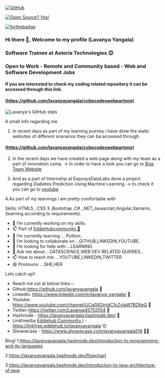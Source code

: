 <!-- **lavanyayangala/lavanyayangala** is a ✨ _special_ ✨ repository because its `README.md` (this file) appears on your GitHub profile. -->

<!-- Here are some ideas to get you started: -->

[![GitHub](https://badgen.net/badge/icon/github?icon=github&label)](https://github.com)

[![Open Source? Yes!](https://badgen.net/badge/Open%20Source%20%3F/Yes%21/blue?icon=github)](https://github.com/Naereen/badges/)

[![forthebadge](https://forthebadge.com/images/badges/built-with-love.svg)](https://forthebadge.com)

### Hi there 👋, Welcome to my profile (Lavanya Yangala)
### Software Trainee at Astoria Technologies 😊
### Open to Work - Remote and Community based - Web and Software Development Jobs
#### If you are interested to check my coding related repository it can be accessed through this link.

#### (https://github.com/lavanyayangala/ccbpcodeswebpartone)


<!-- [![Lavanya's GitHub stats](https://github-readme-stats.vercel.app/api?username=lavanyayangala)](https://github.com/anuraghazra/github-readme-stats) -->

![Lavanya's GitHub stats](https://github-readme-stats.vercel.app/api?username=lavanyayangala&theme=radical&show_icons=true)
<!-- 
<a href="https://github.com/anuraghazra/github-readme-stats">
  <img align="center" src="https://github-readme-stats.vercel.app/api/pin/?username=anuraghazra&repo=github-readme-stats" />
</a>
<a href="https://github.com/anuraghazra/convoychat">
  <img align="center" src="https://github-readme-stats.vercel.app/api/pin/?username=anuraghazra&repo=convoychat" />
</a> -->

A small info regarding me 

1. In recent days as part of my learning journey i have done the static websites of different scenarios they can ba accessed through.
  
  #### (https://github.com/lavanyayangala/ccbpcodeswebpartone)
  
2. In the recent days we have created a web page along with my team as a part of innovation camp.
 ->  In order to have a look you can go to <a href="https://sriram5-coder.github.io/RISE_/index.html">Rise Team Website</a>

3. And as a part of Internship at ExposysDataLabs done a project regarding Diabetes Prediction Using Machine Learning.
-> to check it you can go to <a href="https://www.youtube.com/watch?v=9FZV0JCA0MA&ab_channel=lavanyayangala">youtube</a> 

4.As part of my learnings i am pretty comfortable with  

Skills: HTML5 , CSS 3 ,Bootstrap ,C# ,.NET,Javascript,Angular,Xamarin,(learning according to requirements).

- 🔭 I’m currently working on my skills. 
- 📫 Part of <a href="https://github.com/EddieHubCommunity">EddieHubcommunity 🙋</a>
- 🌱 I’m currently learning ... Python.
- 👯 I’m looking to collaborate on ...GITHUB,LINKEDIN,YOUTUBE.
- 🤔 I’m looking for help with ...LEARNING
- 💬 Ask me about ...DATASCIENCE,WEB DEV RELATED QUERIES..
- 📫 How to reach me: ...YOUTUBE,LINKEDIN,TWITTER
- 😄 Pronouns: ...SHE,HER


Lets catch up!!
- Reach me out at below links:💥
- Github:https://github.com/lavanyayangala 🙋
- LinkedIn: https://www.linkedin.com/in/lavanya-yangala/ 👸
- Youtube: https://www.youtube.com/channel/UCq0XOjnIdC1cZyIaW7BZKeQ 💬
- Twitter-https://twitter.com/Lavanya45752554 💬
- Hashnode - https://lavanyayangala.hashnode.dev/ 💬
- Linkfree(by <a href="https://linkfree.eddiehub.io/"> Eddiehub Community </a>) - https://linkfree.eddiehub.io/lavanyayangala 😊 
- Showwcase - https://www.showwcase.com/lavanyayangala516 👩‍💻

Blog!
1.https://lavanyayangala.hashnode.dev/introduction-to-programming-and-its-languages

2.https://lavanyayangala.hashnode.dev/flowchart

3.https://lavanyayangala.hashnode.dev/introduction-to-java-architecture-of-java
